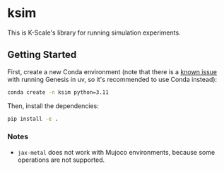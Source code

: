 # ksim

This is K-Scale's library for running simulation experiments.

## Getting Started

First, create a new Conda environment (note that there is a [known issue](https://github.com/Genesis-Embodied-AI/Genesis/issues/11) with running Genesis in uv, so it's recommended to use Conda instead):

```bash
conda create -n ksim python=3.11
```

Then, install the dependencies:

```bash
pip install -e .
```

### Notes

- `jax-metal` does not work with Mujoco environments, because some operations are not supported.
